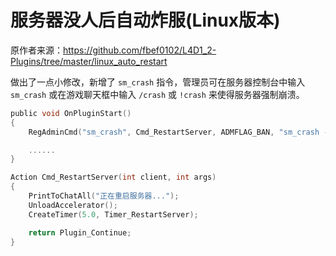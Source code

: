 # 服务器没人后自动炸服(Linux版本)



原作者来源：https://github.com/fbef0102/L4D1_2-Plugins/tree/master/linux_auto_restart



做出了一点小修改，新增了 `sm_crash` 指令，管理员可在服务器控制台中输入  `sm_crash` 或在游戏聊天框中输入 `/crash` 或 `!crash` 来使得服务器强制崩溃。

```c
public void OnPluginStart()
{
    RegAdminCmd("sm_crash", Cmd_RestartServer, ADMFLAG_BAN, "sm_crash - manually force the server to crash");

    ......
}

Action Cmd_RestartServer(int client, int args)
{
    PrintToChatAll("正在重启服务器...");
    UnloadAccelerator();
    CreateTimer(5.0, Timer_RestartServer);

    return Plugin_Continue;
}
```

